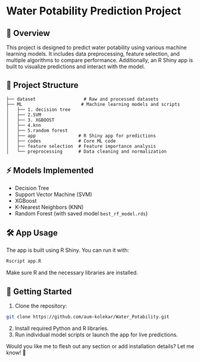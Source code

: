# Water Potability Prediction Project

## 📘 Overview
This project is designed to predict water potability using various machine learning models. It includes data preprocessing, feature selection, and multiple algorithms to compare performance. Additionally, an R Shiny app is built to visualize predictions and interact with the model.

## 📂 Project Structure
```
├── dataset                  # Raw and processed datasets
├── ML                      # Machine learning models and scripts
│   ├── 1. decision tree    
│   ├── 2.SVM               
│   ├── 3. XGBOOST          
│   ├── 4.knn              
│   ├── 5.random forest    
│   ├── app                # R Shiny app for predictions
│   ├── codes              # Core ML code
│   ├── feature selection  # Feature importance analysis
│   └── preprocessing      # Data cleaning and normalization
```

## ⚡ Models Implemented
- Decision Tree
- Support Vector Machine (SVM)
- XGBoost
- K-Nearest Neighbors (KNN)
- Random Forest (with saved model `best_rf_model.rds`)

## 🛠️ App Usage
The app is built using R Shiny. You can run it with:

```bash
Rscript app.R
```

Make sure R and the necessary libraries are installed.

## 🚀 Getting Started
1. Clone the repository:
```bash
git clone https://github.com/aum-kolekar/Water_Potability.git
```
2. Install required Python and R libraries.
3. Run individual model scripts or launch the app for live predictions.

Would you like me to flesh out any section or add installation details? Let me know! 🚀

